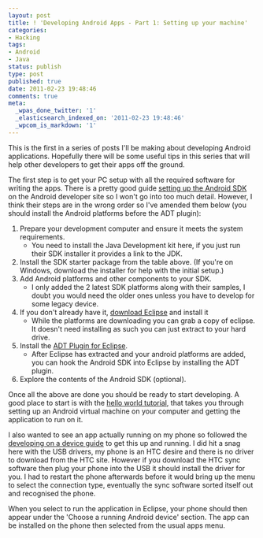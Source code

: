 ```yaml
---
layout: post
title: ! 'Developing Android Apps - Part 1: Setting up your machine'
categories:
- Hacking
tags:
- Android
- Java
status: publish
type: post
published: true
date: 2011-02-23 19:48:46
comments: true
meta:
  _wpas_done_twitter: '1'
  _elasticsearch_indexed_on: '2011-02-23 19:48:46'
  _wpcom_is_markdown: '1'
---
```

This is the first in a series of posts I'll be making about developing Android applications. Hopefully there will be some useful tips in this series that will help other developers to get their apps off the ground.

The first step is to get your PC setup with all the required software for writing the apps. There is a pretty good guide <a href="http://developer.android.com/sdk/index.html">setting up the Android SDK</a> on the Android developer site so I won't go into too much detail. However, I think their steps are in the wrong order so I've amended them below (you should install the Android platforms before the ADT plugin):

<ol>
    <li>Prepare your development computer and ensure it meets the system requirements.
<ul>
    <li>You need to install the Java Development kit here, if you just run their SDK installer it provides a link to the JDK.</li>
</ul>
</li>
    <li>Install the SDK starter package from the table above. (If you're on Windows, download the installer for help with the initial setup.)</li>
    <li>Add Android platforms and other components to your SDK.
<ul>
    <li>I only added the 2 latest SDK platforms along with their samples, I doubt you would need the older ones unless you have to develop for some legacy device.</li>
</ul>
</li>
    <li>If you don't already have it,  <a href="http://www.eclipse.org/downloads/">download Eclipse</a> and install it
<ul>
    <li>While the platforms are downloading you can grab a copy of eclipse. It doesn't need installing as such you can just extract to your hard drive.</li>
</ul>
</li>
    <li>Install the <a href="http://developer.android.com/sdk/eclipse-adt.html">ADT Plugin for Eclipse</a>.
<ul>
    <li>After Eclipse has extracted and your android platforms are added, you can hook the Android SDK into Eclipse by installing the ADT plugin.</li>
</ul>
</li>
    <li>Explore the contents of the Android SDK (optional).</li>
</ol>

Once all the above are done you should be ready to start developing. A good place to start is with the <a href="http://developer.android.com/resources/tutorials/hello-world.html">hello world tutorial</a>, that takes you through setting up an Android virtual machine on    your computer and getting the application to run on it.

I also wanted to see an app actually running on my phone so followed the <a href="http://developer.android.com/guide/developing/device.html">developing on a device guide</a> to get this up and running. I did hit a snag here with the USB drivers, my phone is an HTC desire and there is no driver to download from the HTC site. However if you download the HTC sync software then plug your phone into the USB it should install the driver for you. I had to restart the phone afterwards before it would bring up the menu to select the connection type, eventually the sync software sorted itself out and recognised the phone.

When you select to run the application in Eclipse, your phone should then appear under the 'Choose a running Android device' section. The app can be installed on the phone then selected from the usual apps menu.
